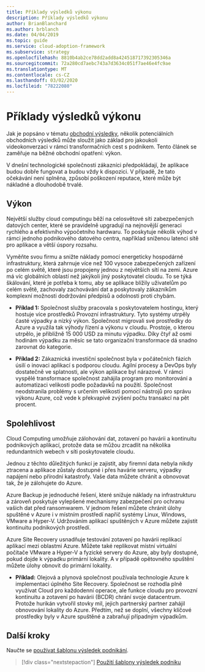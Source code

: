 ```yaml
---
title: Příklady výsledků výkonu
description: Příklady výsledků výkonu
author: BrianBlanchard
ms.author: brblanch
ms.date: 04/04/2019
ms.topic: guide
ms.service: cloud-adoption-framework
ms.subservice: strategy
ms.openlocfilehash: 8810b4ab2ce78dd2add8a424518717392305346a
ms.sourcegitcommit: 72a280cd7aebc743a7d3634c051f7ae46e4fc9ae
ms.translationtype: MT
ms.contentlocale: cs-CZ
ms.lasthandoff: 03/02/2020
ms.locfileid: "78222080"
---
```

# <a name="examples-of-performance-outcomes"></a>Příklady výsledků výkonu

Jak je popsáno v tématu [obchodní výsledky](./index.md), několik potenciálních obchodních výsledků může sloužit jako základ pro jakoukoli videokonverzaci v rámci transformačních cest s podnikem. Tento článek se zaměřuje na běžné obchodní opatření: výkon.

V dnešní technologické společnosti zákazníci předpokládají, že aplikace budou dobře fungovat a budou vždy k dispozici. V případě, že tato očekávání není splněna, způsobí poškození reputace, které může být nákladné a dlouhodobě trvalé.

## <a name="performance"></a>Výkon

Největší služby cloud computingu běží na celosvětové síti zabezpečených datových center, které se pravidelně upgradují na nejnovější generaci rychlého a efektivního výpočetního hardwaru. To poskytuje několik výhod v rámci jednoho podnikového datového centra, například sníženou latenci sítě pro aplikace a větší úspory rozsahu.

Vyměňte svou firmu a snižte náklady pomocí energeticky hospodárné infrastruktury, která zahrnuje více než 100 vysoce zabezpečených zařízení po celém světě, které jsou propojeny jednou z největších sítí na zemi. Azure má víc globálních oblastí než jakýkoli jiný poskytovatel cloudu. To se týká škálování, které je potřeba k tomu, aby se aplikace blížily uživatelům po celém světě, zachovaly zachovávání dat a poskytovaly zákazníkům komplexní možnosti dodržování předpisů a odolnosti proti chybám.

- **Příklad 1:** Společnost služby pracovala s poskytovatelem hostingu, který hostuje více prostředků Provozní infrastruktury. Tyto systémy utrpěly časté výpadky a nízký výkon. Společnost migrovali své prostředky do Azure a využila tak výhody řízení a výkonu v cloudu. Prostoje, o kterou utrpělo, je přibližně 15 000 USD za minutu výpadku. Díky čtyř až osmi hodinám výpadku za měsíc se tato organizační transformace dá snadno zarovnat do kategorie.

- **Příklad 2:** Zákaznická investiční společnost byla v počátečních fázích úsilí o inovaci aplikací s podporou cloudu. Agilní procesy a DevOps byly dostatečně ve splatnosti, ale výkon aplikace byl nárazové. V rámci vyspělé transformace společnost zahájila program pro monitorování a automatizaci velikosti podle požadavků na použití. Společnost neodstranila problémy s určením velikosti pomocí nástrojů pro správu výkonu Azure, což vede k překvapivé zvýšení počtu transakcí na pět procent.

## <a name="reliability"></a>Spolehlivost

Cloud Computing umožňuje zálohování dat, zotavení po havárii a kontinuitu podnikových aplikací, protože data se můžou zrcadlit na několika redundantních webech v síti poskytovatele cloudu.

Jednou z těchto důležitých funkcí je zajistit, aby firemní data nebyla nikdy ztracena a aplikace zůstaly dostupné i přes havárie serveru, výpadky napájení nebo přírodní katastrofy. Vaše data můžete chránit a obnovovat tak, že je zálohujete do Azure.

Azure Backup je jednoduché řešení, které snižuje náklady na infrastrukturu a zároveň poskytuje vylepšené mechanismy zabezpečení pro ochranu vašich dat před ransomwarem. V jednom řešení můžete chránit úlohy spuštěné v Azure i v místním prostředí napříč systémy Linux, Windows, VMware a Hyper-V. Udržováním aplikací spuštěných v Azure můžete zajistit kontinuitu podnikových prostředí.

Azure Site Recovery usnadňuje testování zotavení po havárii replikací aplikací mezi oblastmi Azure. Můžete také replikovat místní virtuální počítače VMware a Hyper-V a fyzické servery do Azure, aby byly dostupné, pokud dojde k výpadku primární lokality. A v případě opětovného spuštění můžete úlohy obnovit do primární lokality.

- **Příklad:** Olejová a plynová společnost používala technologie Azure k implementaci úplného Site Recovery. Společnost se rozhodla plně využívat Cloud pro každodenní operace, ale funkce cloudu pro provozní kontinuitu a zotavení po havárii (BCDR) chrání svoje datacentrum. Protože hurikán vytvořil stovky mil, jejich partnerský partner zahájil obnovování lokality do Azure. Předtím, než se doplní, všechny klíčové prostředky byly v Azure spuštěné a zabraňují případným výpadkům.

## <a name="next-steps"></a>Další kroky

Naučte se [používat šablonu výsledek podnikání](./business-outcome-template.md).

> [!div class="nextstepaction"]
> [Použití šablony výsledek podniku](./business-outcome-template.md)
